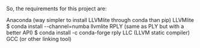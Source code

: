 So, the requirements for this project are:

Anaconda (way simpler to install LLVMlite through conda than pip)
LLVMlite
  $ conda install --channel=numba llvmlite
RPLY (same as PLY but with a better API)
  $ conda install -c conda-forge rply
LLC (LLVM static compiler)
GCC (or other linking tool)
